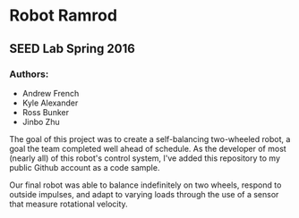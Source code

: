 Robot Ramrod
============

## SEED Lab Spring 2016

### Authors:
- Andrew French
- Kyle Alexander
- Ross Bunker
- Jinbo Zhu

The goal of this project was to create a self-balancing two-wheeled robot, a goal the team completed well ahead of schedule.  As the developer of most (nearly all) of this robot's control system, I've added this repository to my public Github account as a code sample.

Our final robot was able to balance indefinitely on two wheels, respond to outside impulses, and adapt to varying loads through the use of a sensor that measure rotational velocity.

